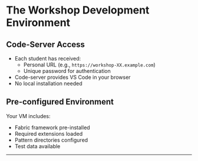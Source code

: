 # The Workshop Development Environment

## Code-Server Access

- Each student has received:
  - Personal URL (e.g., `https://workshop-XX.example.com`)
  - Unique password for authentication
- Code-server provides VS Code in your browser
- No local installation needed

## Pre-configured Environment

Your VM includes:

- Fabric framework pre-installed
- Required extensions loaded
- Pattern directories configured
- Test data available

---